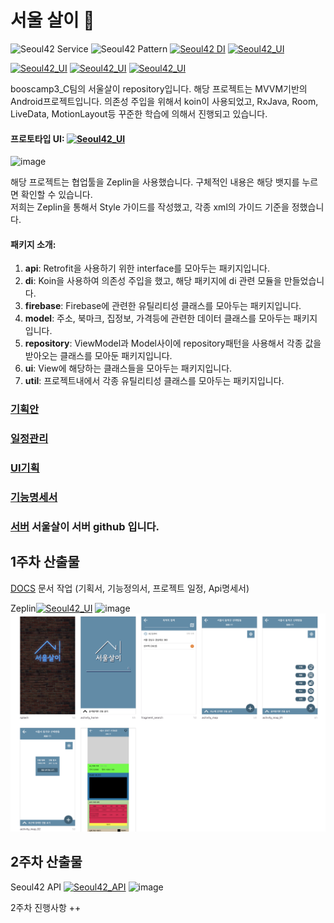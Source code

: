 # 서울 살이 :goat:
![Seoul42 Service](https://img.shields.io/badge/service-android-green.svg)
![Seoul42 Pattern](https://img.shields.io/badge/pattern-MVVM-blue.svg)
[![Seoul42 DI](https://img.shields.io/badge/DI-koin-blue.svg)](https://insert-koin.io)
[![Seoul42_UI](https://img.shields.io/badge/UI-zeplin-blue.svg)](https://app.zeplin.io/project/5c4db2597a8bebbfe8be9d39/dashboard)

[![Seoul42_UI](https://img.shields.io/badge/library-RxJava2-blue.svg)](https://github.com/amitshekhariitbhu/RxJava2-Android-Samples)
[![Seoul42_UI](https://img.shields.io/badge/library-Room-blue.svg)](https://developer.android.com/topic/libraries/architecture/room.html)
[![Seoul42_UI](https://img.shields.io/badge/library-LiveData-blue.svg)](https://developer.android.com/topic/libraries/architecture/livedata.html)


booscamp3_C팀의 서울살이 repository입니다. 해당 프로젝트는 MVVM기반의 Android프로젝트입니다. 
의존성 주입을 위해서 koin이 사용되었고, RxJava, Room, LiveData, MotionLayout등 꾸준한 학습에 의해서 진행되고 있습니다.

#### 프로토타입 UI: [![Seoul42_UI](https://img.shields.io/badge/UI-zeplin-blue.svg)](https://app.zeplin.io/project/5c4db2597a8bebbfe8be9d39/dashboard)
![image](https://user-images.githubusercontent.com/22374750/52126227-17dd0a00-2672-11e9-9678-2cf1e2aeb6fc.png)

해당 프로젝트는 협업툴을 Zeplin을 사용했습니다. 구체적인 내용은 해당 뱃지를 누르면 확인할 수 있습니다.<br>
저희는 Zeplin을 통해서 Style 가이드를 작성했고, 각종 xml의 가이드 기준을 정했습니다.

#### 패키지 소개:
1. **api**: Retrofit을 사용하기 위한 interface를 모아두는 패키지입니다.
2. **di**: Koin을 사용하여 의존성 주입을 했고, 해당 패키지에 di 관련 모듈을 만들었습니다.
3. **firebase**: Firebase에 관련한 유틸리티성 클래스를 모아두는 패키지입니다.
4. **model**: 주소, 북마크, 집정보, 가격등에 관련한 데이터 클래스를 모아두는 패키지입니다.
5. **repository**: ViewModel과 Model사이에 repository패턴을 사용해서 각종 값을 받아오는 클래스를 모아둔 패키지입니다.
6. **ui**: View에 해당하는 클래스들을 모아두는 패키지입니다.
7. **util**: 프로젝트내에서 각종 유틸리티성 클래스를 모아두는 패키지입니다.

### [기획안](https://drive.google.com/file/d/1ui4lvMc81kCAki4UVtxirsg0szLEbqD2/view?usp=sharing)
### [일정관리](https://docs.google.com/spreadsheets/d/1nQlae8ONeO42Rk9Pr0tZFxilmCsfuNRmOOc4p7cFlYY/edit?usp=sharing)
### [UI기획](https://drive.google.com/file/d/13BLtMr3i-YnhjuDIkYmLRVolUX6OQnIu/view?usp=sharing)
### [기능명세서](https://docs.google.com/spreadsheets/d/1Y4Xpb8lSP5qQ53e1NPewsZMmYud5io1H1SQxxZZOmY4/edit?usp=sharing)

### [서버](https://github.com/seoul42/seoul42-server) 서울살이 서버 github 입니다.

## 1주차 산출물 
[DOCS](https://github.com/boostcampth/boostcamp3_C/tree/dev/docs) 문서 작업 (기획서, 기능정의서, 프로젝트 일정, Api명세서)

Zeplin[![Seoul42_UI](https://img.shields.io/badge/UI-zeplin-blue.svg)](https://app.zeplin.io/project/5c4db2597a8bebbfe8be9d39/dashboard)
![image](https://user-images.githubusercontent.com/22374750/52126227-17dd0a00-2672-11e9-9678-2cf1e2aeb6fc.png)
![Zeplin](/docs/ui/seoul42_ui.png)

## 2주차 산출물

Seoul42 API [![Seoul42_API](https://img.shields.io/badge/API-SwaggerHub-blue.svg)](https://app.zeplin.io/project/5c4db2597a8bebbfe8be9d39/dashboard)
![image](https://user-images.githubusercontent.com/22374750/52177071-3f151200-27ff-11e9-8b58-ebc916b21c75.png)

2주차 진행사항
++
